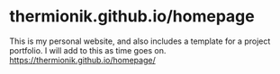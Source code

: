 # thermionik.github.io/homepage
This is my personal website, and also includes a template for a project portfolio. I will add to this as time goes on.
https://thermionik.github.io/homepage/

